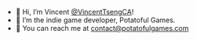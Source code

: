 - 👋 Hi, I’m Vincent [@VincentTsengCA](https://github.com/VincentTsengCA)!
- 🥔 I’m the indie game developer, Potatoful Games.
- 📧 You can reach me at contact@potatofulgames.com
